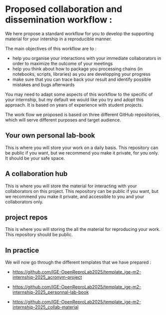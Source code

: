 # Proposed collaboration and dissemination workflow : 

We here propose a standard workflow for you to develop the supporting material for your intership in a reproducible manner. 

The main objectives of this workflow are to : 
 - help you organise your interactions with your immediate collaborators in order to maximize the outcome of your meetings
 - help you think about how to package you processing chains (in notebooks, scripts, libraries) as you are developping your progress
 - make sure that you can trace back your result and identify possible mistakes and bugs afterwards 

You may need to adapt some aspects of this workflow to the specific of your internship, but my default we would like you try and adopt this approach. It is based on years of experience with student projects. 

The work flow we proposed is based on three different GitHub repositories, which will serve different purposes and target audience. 

## Your own personal lab-book
This is where you will store your work on a daily basis. This repository can be public if you want, but we recommend you make it private, for you only. It should be your safe space. 

## A collaboration hub 
This is where you will  store the material for interacting with your collaborators on this project. This repository can be public if you want, but we recommend you make it private, and accessible to you and your collaborators only.

## project repos
This is where you will storing the all the material  for reproducing your work. This repository should be public. 

## In practice 
We will now go through the different templates that we have prepared : 

 -  https://github.com/IGE-OpenReproLab2025/template_ige-m2-internship-2025_acronym-project

 - https://github.com/IGE-OpenReproLab2025/template_ige-m2-internship-2025_personnal-lab-book

- https://github.com/IGE-OpenReproLab2025/template_ige-m2-internship-2025_collab-material
